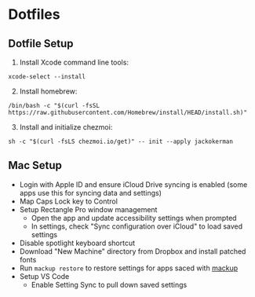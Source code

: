 # Dotfiles

## Dotfile Setup
1. Install Xcode command line tools:
```shell
xcode-select --install
```

2. Install homebrew:
```shell
/bin/bash -c "$(curl -fsSL https://raw.githubusercontent.com/Homebrew/install/HEAD/install.sh)"
```

3. Install and initialize chezmoi:
```shell
sh -c "$(curl -fsLS chezmoi.io/get)" -- init --apply jackokerman
```

## Mac Setup
- Login with Apple ID and ensure iCloud Drive syncing is enabled (some apps use this for syncing data and settings)
- Map Caps Lock key to Control
- Setup Rectangle Pro window management
  - Open the app and update accessibility settings when prompted
  - In settings, check "Sync configuration over iCloud" to load saved settings
- Disable spotlight keyboard shortcut
- Download "New Machine" directory from Dropbox and install patched fonts
- Run `mackup restore` to restore settings for apps saced with [mackup](https://github.com/lra/mackup)
- Setup VS Code
  - Enable Setting Sync to pull down saved settings
